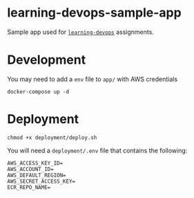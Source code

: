 # learning-devops-sample-app
Sample app used for [`learning-devops`](https://github.com/ximenasandoval/learning-devops) assignments.

# Development
You may need to add a `env` file to `app/` with AWS credentials

```
docker-compose up -d
```

# Deployment
```
chmod +x deployment/deploy.sh
```
You will need a `deployment/.env` file that contains the following:
```
AWS_ACCESS_KEY_ID=
AWS_ACCOUNT_ID=
AWS_DEFAULT_REGION=
AWS_SECRET_ACCESS_KEY=
ECR_REPO_NAME=
```
